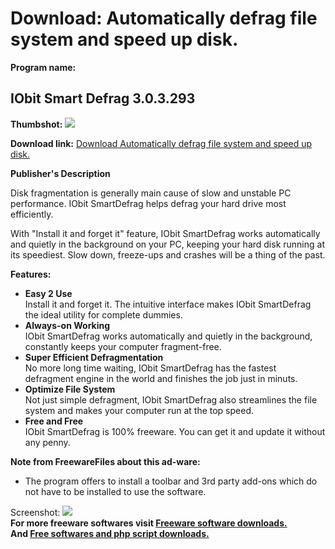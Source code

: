 # Download: Automatically defrag file system and speed up disk.

**Program name:**

## IObit Smart Defrag 3.0.3.293

  
**Thumbshot:** ![](http://www.freewarefiles.com/screenshot/iobitsmartdefrag2_md.jpg)   
  
**Download link:** [Download Automatically defrag file system and speed up disk.](http://freesoftwares.boysofts.com/IObit-SmartDefrag_program_24072.html)  
  


**Publisher's Description**  
  


Disk fragmentation is generally main cause of slow and unstable PC performance. IObit SmartDefrag helps defrag your hard drive most efficiently. 

With "Install it and forget it" feature, IObit SmartDefrag works automatically and quietly in the background on your PC, keeping your hard disk running at its speediest. Slow down, freeze-ups and crashes will be a thing of the past.

**Features:**

  * **Easy 2 Use**  
Install it and forget it. The intuitive interface makes IObit SmartDefrag the ideal utility for complete dummies. 
  * **Always-on Working**  
IObit SmartDefrag works automatically and quietly in the background, constantly keeps your computer fragment-free. 
  * **Super Efficient Defragmentation**  
No more long time waiting, IObit SmartDefrag has the fastest defragment engine in the world and finishes the job just in minuts. 
  * **Optimize File System**  
Not just simple defragment, IObit SmartDefrag also streamlines the file system and makes your computer run at the top speed. 
  * **Free and Free**  
IObit SmartDefrag is 100% freeware. You can get it and update it without any penny. 

**Note from FreewareFiles about this ad-ware:**

  * The program offers to install a toolbar and 3rd party add-ons which do not have to be installed to use the software. 

  
  
Screenshot: ![](http://www.freewarefiles.com/screenshot/iobitsmartdefrag2.jpg)   
**For more freeware softwares visit [Freeware software downloads.](http://freesoftwares.boysofts.com/)**   
**And [Free softwares and php script downloads.](http://www.boysofts.com/)**
